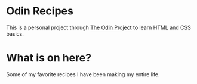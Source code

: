 # Odin Recipes 
This is a personal project through [The Odin
Project](https://www.theodinproject.com/) to learn HTML and CSS basics.

# What is on here?
Some of my favorite recipes I have been making my entire life.